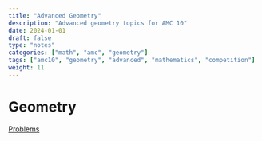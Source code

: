 ```yaml
---
title: "Advanced Geometry"
description: "Advanced geometry topics for AMC 10"
date: 2024-01-01
draft: false
type: "notes"
categories: ["math", "amc", "geometry"]
tags: ["amc10", "geometry", "advanced", "mathematics", "competition"]
weight: 11
---
```


# Geometry

[Problems](Geometry%20225936cc2214815a8958c8107a86792e/Problems%20225936cc2214818b989cc5d523338813.md)